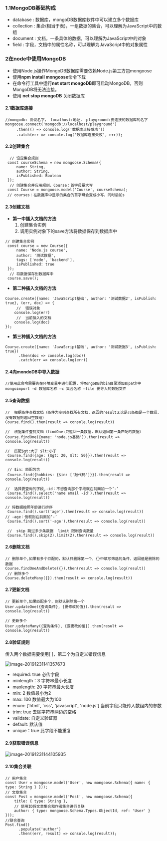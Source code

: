### 1.1MongoDB基础构成

+ database :   数据库，mongoDB数据库软件中可以建立多个数据库
+ collection :   集合(相当于表)，一组数据的集合，可以理解为JavaScript中的数组
+ document :  文档，一条具体的数据，可以理解为JavaScript中的对象
+ field : 字段，文档中的属性名称，可以理解为JavaScript中的对象属性

 ### 2在node中使用MongoDB

+ 使用Node.js操作MongoDB数据库需要依赖Node.js第三方包mongoose
+ 使用**npm install mongoose**命令下载
+ 在命令行工具中运行**net start mongoDB**即可启动MongoDB，否则MongoDB将无法连接。
+ 使用 **net stop mongoDB** 关闭数据库

#### 2.1数据库连接

```shell
//mongodb: 协议名字， localhost:地址， playground:要连接的数据库的名字
mongoose.connect('mongodb://localhost/playground')
     .then(() => console.log('数据库连接成功')) 
     .catch(err => console.log('数据库连接失败', err));
```

#### 2.2创建集合

```shell
  // 设定集合规则
 const courseSchema = new mongoose.Schema({
     name: String,
     author: String,
     isPublished: Boolean
 });
  // 创建集合并应用规则，Course：首字母要大写
 const Course = mongoose.model('Course', courseSchema); 
 // courses：在数据库中显示的集合的首字母会变成小写，同时后加s
```

#### 2.3创建文档

+ **第一中插入文档的方法**
  1. 创建集合实例
  2. 调用实例对象下的save方法将数据保存到数据库中

```shell
// 创建集合实例
 const course = new Course({
     name: 'Node.js course',
     author: '测试数据',
     tags: ['node', 'backend'],
     isPublished: true
 });
  // 将数据保存到数据库中
 course.save();
```

+ **第二种插入文档的方法**

```shell
Course.create({name: 'JavaScript基础', author: '测试数据2', isPublish: true}, (err, doc) => { 
     //  错误对象
    console.log(err)
     //  当前插入的文档
    console.log(doc)
});
```

+ **第三种插入文档的方法**

```shell
Course.create({name: 'JavaScript基础', author: '测试数据3', isPublish: true})
      .then(doc => console.log(doc))
      .catch(err => console.log(err))
```

#### 2.4向mondoDB中导入数据

```shell
//使用此命令需要先在环境变量中进行配置，将MongoDB的bin目录添加到path中
mongoimport –d 数据库名称 –c 集合名称 –file 要导入的数据文件
```

#### 2.5查询数据

```shell
//  根据条件查找文档（条件为空则查找所有文档，返回的result无论是几条都是一个数组，没有数据则返回空数组）
Course.find().then(result => console.log(result))
```

```shell
//  根据条件查找文档（findOne:只返回一条数据，默认返回第一条匹配的数据）
Course.findOne({name: 'node.js基础'}).then(result => console.log(result))
```

```shell
//  匹配$gt:大于 $lt:小于
 Course.find({age: {$gt: 20, $lt: 50}}).then(result => console.log(result))
```

```shel
 // $in: 匹配包含
 Course.find({hobbies: {$in: ['敲代码']}}).then(result => console.log(result))
```

```shell
//  选择要查询的字段,-id：不想查询那个字段就在前面加一个‘-’ 
 Course.find().select('name email -id').then(result => console.log(result))
```

```shell
// 将数据按照年龄进行排序
 Course.find().sort('age').then(result => console.log(result))
// -age：倒叙则在前面加‘-’
 Course.find().sort('-age').then(result => console.log(result))
```

```shel
 //  skip 跳过多少条数据  limit 限制查询数量
 Course.find().skip(2).limit(2).then(result => console.log(result))
```

#### 2.6删除文档

```shell
// 删除单个,如果有多个匹配的，默认只删除第一个，{}中填写筛选的条件，返回值是删除的数据
Course.findOneAndDelete({}).then(result => console.log(result))
 // 删除多个
Course.deleteMany({}).then(result => console.log(result))
```

#### 2.7更新文档

```shell
// 更新单个,如果匹配多个，则默认删除第一个
User.updateOne({查询条件}, {要修改的值}).then(result => console.log(result))
```

```shel
// 更新多个
User.updateMany({查询条件}, {要更改的值}).then(result => console.log(result))
```

#### 2.8验证规则

传入两个数据需要使用[ ]，第二个为自定义错误信息

![image-20191231141357673](C:\Users\Administrator\AppData\Roaming\Typora\typora-user-images\image-20191231141357673.png)

+ required: true 必传字段
+ minlength：3 字符串最小长度
+ maxlength: 20 字符串最大长度
+ min: 2 数值最小为2
+ max: 100 数值最大为100
+ enum: ['html'**,** 'css'**,** 'javascript'**,** 'node.js']     当前字段只能传入数组内的参数
+ trim: true 去除字符串两边的空格
+ validate: 自定义验证器
+ default: 默认值
+ unique：true 此字段不能重复

#### 2.9获取错误信息

![image-20191231144105935](C:\Users\Administrator\AppData\Roaming\Typora\typora-user-images\image-20191231144105935.png)

#### 2.10集合关联

```shell
// 用户集合
const User = mongoose.model('User', new mongoose.Schema({ name: { type: String } })); 
// 文章集合
const Post = mongoose.model('Post', new mongoose.Schema({
    title: { type: String },
    // 使用ID将文章集合和作者集合进行关联
    author: { type: mongoose.Schema.Types.ObjectId, ref: 'User' }
}));
//联合查询
Post.find()
      .populate('author')
      .then((err, result) => console.log(result));
```

